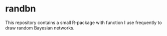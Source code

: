 # randbn

This repository contains a small R-package with function I use frequently to draw random Bayesian networks.
